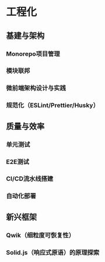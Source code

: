 # 工程化
## 基建与架构

### Monorepo项目管理
### 模块联邦
### 微前端架构设计与实践
### 规范化（ESLint/Prettier/Husky）
## 质量与效率
### 单元测试
### E2E测试
### CI/CD流水线搭建
### 自动化部署
## 新兴框架
### Qwik（细粒度可恢复性）
### Solid.js（响应式原语）的原理探索
